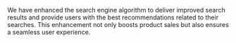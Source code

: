 We have enhanced the search engine algorithm to deliver improved search results and provide users with the best recommendations related to their searches. This enhancement not only boosts product sales but also ensures a seamless user experience.






